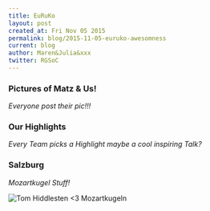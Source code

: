 ```yaml
---
title: EuRuKo
layout: post
created_at: Fri Nov 05 2015
permalink: blog/2015-11-05-euruko-awesomness
current: blog
author: Maren&Julia&xxx
twitter: RGSoC
---
```

### Pictures of Matz & Us!

*Everyone post their pic!!!*

### Our Highlights

*Every Team picks a Highlight maybe a cool inspiring Talk?*

### Salzburg

*Mozartkugel Stuff!*

![Tom Hiddlesten <3 Mozartkugeln](http://33.media.tumblr.com/tumblr_m33n2nP0Xr1qhatbno4_250.gif)
